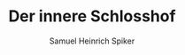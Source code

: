 ---
image: /assets/images/spiker/11b.jpg
thumb: /assets/images/spiker-thumbs/11b.jpg
author: Samuel Heinrich Spiker
artist: 
engraver: 
title: "Der innere Schlosshof"
subtitle: 
tags:
  - Palace
layout: post
---